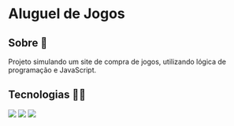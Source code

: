 # Aluguel de Jogos

<h2>Sobre 🤔</h2>
<p>Projeto simulando um site de compra de jogos, utilizando lógica de programação e JavaScript.</p>

## Tecnologias 👨‍💻
<div>
  <img src="https://img.shields.io/badge/HTML-239120?style=for-the-badge&logo=html5&logoColor=white">
  <img src="https://img.shields.io/badge/CSS-239120?&style=for-the-badge&logo=css3&logoColor=white">
  <img src="https://img.shields.io/badge/JavaScript-F7DF1E?style=for-the-badge&logo=javascript&logoColor=black">
</div>
